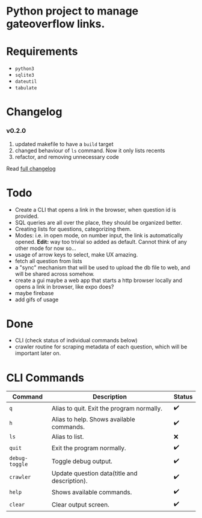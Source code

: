 # Python project to manage gateoverflow links.

# Requirements

- `python3`
- `sqlite3`
- `dateutil`
- `tabulate`

# Changelog

### v0.2.0

1. updated makefile to have a `build` target
2. changed behaviour of `ls` command. Now it only lists recents
3. refactor, and removing unnecessary code

Read [full changelog](./changelog.md)

# Todo

- Create a CLI that opens a link in the browser, when question id is provided.
- SQL queries are all over the place, they should be organized better.
- Creating lists for questions, categorizing them.
- Modes: i.e. in open mode, on number input, the link is automatically opened. **Edit:** way too trivial so added as default. Cannot think of any other mode for now so...
- usage of arrow keys to select, make UX amazing.
- fetch all question from lists
- a "sync" mechanism that will be used to upload the db file to web, and will be shared across somehow.
- create a gui maybe a web app that starts a http browser locally and opens a link in browser, like expo does?
- maybe firebase
- add gifs of usage

# Done

- CLI (check status of individual commands below)
- crawler routine for scraping metadata of each question, which will be important later on.

# CLI Commands

| Command        | Description                                  | Status             |
| -------------- | -------------------------------------------- | ------------------ |
| `q`            | Alias to quit. Exit the program normally.    | :heavy_check_mark: |
| `h`            | Alias to help. Shows available commands.     | :heavy_check_mark: |
| `ls`           | Alias to list.                               | :x:                |
| `quit`         | Exit the program normally.                   | :heavy_check_mark: |
| `debug-toggle` | Toggle debug output.                         | :heavy_check_mark: |
| `crawler`      | Update question data(title and description). | :heavy_check_mark: |
| `help`         | Shows available commands.                    | :heavy_check_mark: |
| `clear`        | Clear output screen.                         | :heavy_check_mark: |
